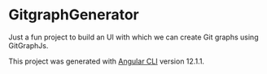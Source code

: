 # GitgraphGenerator

Just a fun project to build an UI with which we can create Git graphs using GitGraphJs.

This project was generated with [Angular CLI](https://github.com/angular/angular-cli) version 12.1.1.

